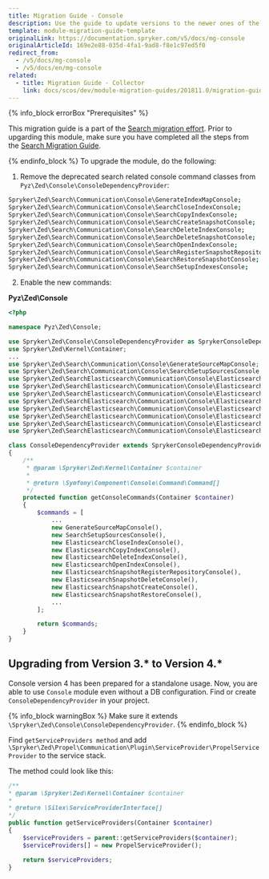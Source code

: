 ```yaml
---
title: Migration Guide - Console
description: Use the guide to update versions to the newer ones of the Console module.
template: module-migration-guide-template
originalLink: https://documentation.spryker.com/v5/docs/mg-console
originalArticleId: 169e2e88-035d-4fa1-9ad8-f8e1c97ed5f0
redirect_from:
  - /v5/docs/mg-console
  - /v5/docs/en/mg-console
related:
  - title: Migration Guide - Collector
    link: docs/scos/dev/module-migration-guides/201811.0/migration-guide-collector.html
---
```


{% info_block errorBox "Prerequisites" %}

This migration guide is a part of the [Search migration effort](/docs/scos/dev/migration-concepts/search-migration-concept/search-migration-concept.html). Prior to upgarding this module, make sure you have completed all the steps from the [Search Migration Guide](/docs/scos/dev/module-migration-guides/{{page.version}}/migration-guide-search.html#upgrading-from-version-8-9---to-version-8-10--). 

{% endinfo_block %}
To upgrade the module, do the following:
1. Remove the deprecated search related console command classes from `Pyz\Zed\Console\ConsoleDependencyProvider`:
```bash
Spryker\Zed\Search\Communication\Console\GenerateIndexMapConsole;
Spryker\Zed\Search\Communication\Console\SearchCloseIndexConsole;
Spryker\Zed\Search\Communication\Console\SearchCopyIndexConsole;
Spryker\Zed\Search\Communication\Console\SearchCreateSnapshotConsole;
Spryker\Zed\Search\Communication\Console\SearchDeleteIndexConsole;
Spryker\Zed\Search\Communication\Console\SearchDeleteSnapshotConsole;
Spryker\Zed\Search\Communication\Console\SearchOpenIndexConsole;
Spryker\Zed\Search\Communication\Console\SearchRegisterSnapshotRepositoryConsole;
Spryker\Zed\Search\Communication\Console\SearchRestoreSnapshotConsole;
Spryker\Zed\Search\Communication\Console\SearchSetupIndexesConsole;
```
2. Enable the new commands:

**Pyz\Zed\Console**

```php
<?php

namespace Pyz\Zed\Console;

use Spryker\Zed\Console\ConsoleDependencyProvider as SprykerConsoleDependencyProvider;
use Spryker\Zed\Kernel\Container;
...
use Spryker\Zed\Search\Communication\Console\GenerateSourceMapConsole;
use Spryker\Zed\Search\Communication\Console\SearchSetupSourcesConsole;
use Spryker\Zed\SearchElasticsearch\Communication\Console\ElasticsearchCloseIndexConsole;
use Spryker\Zed\SearchElasticsearch\Communication\Console\ElasticsearchCopyIndexConsole;
use Spryker\Zed\SearchElasticsearch\Communication\Console\ElasticsearchDeleteIndexConsole;
use Spryker\Zed\SearchElasticsearch\Communication\Console\ElasticsearchOpenIndexConsole;
use Spryker\Zed\SearchElasticsearch\Communication\Console\ElasticsearchSnapshotCreateConsole;
use Spryker\Zed\SearchElasticsearch\Communication\Console\ElasticsearchSnapshotDeleteConsole;
use Spryker\Zed\SearchElasticsearch\Communication\Console\ElasticsearchSnapshotRegisterRepositoryConsole;
use Spryker\Zed\SearchElasticsearch\Communication\Console\ElasticsearchSnapshotRestoreConsole;

class ConsoleDependencyProvider extends SprykerConsoleDependencyProvider
{
    /**
     * @param \Spryker\Zed\Kernel\Container $container
     *
     * @return \Symfony\Component\Console\Command\Command[]
     */
    protected function getConsoleCommands(Container $container)
    {
        $commands = [
            ...
            new GenerateSourceMapConsole(),
            new SearchSetupSourcesConsole(),
            new ElasticsearchCloseIndexConsole(),
            new ElasticsearchCopyIndexConsole(),
            new ElasticsearchDeleteIndexConsole(),
            new ElasticsearchOpenIndexConsole(),
            new ElasticsearchSnapshotRegisterRepositoryConsole(),
            new ElasticsearchSnapshotDeleteConsole(),
            new ElasticsearchSnapshotCreateConsole(),
            new ElasticsearchSnapshotRestoreConsole(),
            ...
        ];

        return $commands;
    }
}
```
## Upgrading from Version 3.* to Version 4.*

Console version 4 has been prepared for a standalone usage. Now, you are able to use `Console` module even without a DB configuration.
Find or create `ConsoleDependencyProvider` in your project. 

{% info_block warningBox %}
Make sure it extends `\Spryker\Zed\Console\ConsoleDependencyProvider`.
{% endinfo_block %}

Find `getServiceProviders method` and add `\Spryker\Zed\Propel\Communication\Plugin\ServiceProvider\PropelServiceProvider` to the service stack.
        
The method could look like this:

```php
/**
* @param \Spryker\Zed\Kernel\Container $container
*
* @return \Silex\ServiceProviderInterface[]
*/
public function getServiceProviders(Container $container)
{
    $serviceProviders = parent::getServiceProviders($container);
    $serviceProviders[] = new PropelServiceProvider();

    return $serviceProviders;
}
```

<!-- Last review date: Nov 23, 2017 by Denis Turkov -->
